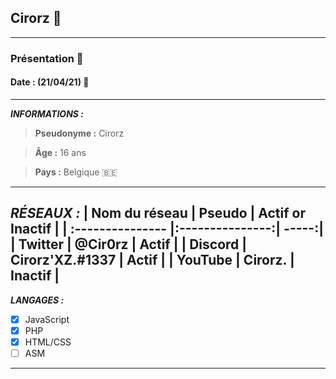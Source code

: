 ## Cirorz 👤
--------------
### Présentation 📄
#### Date : (21/04/21) 📅
--------------
**_INFORMATIONS :_**

> **Pseudonyme :** Cirorz

> **Âge :** 16 ans

> **Pays :** Belgique 🇧🇪
--------------
**_RÉSEAUX :_**
| Nom du réseau  | Pseudo          | Actif or Inactif |
| :--------------- |:---------------:| -----:|
| Twitter |   @Cir0rz        |  Actif |
| Discord |  Cirorz'XZ.#1337            |   Actif |
| YouTube | Cirorz.          |    Inactif |
---------------
**_LANGAGES :_**
- [x] JavaScript
- [x] PHP
- [x] HTML/CSS
- [ ] ASM
---------------
